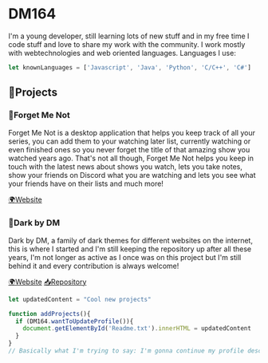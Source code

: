 # **DM164**

I'm a young developer, still learning lots of new stuff and in my free time I code stuff and love to share my work with the community.
I work mostly with webtechnologies and web oriented languages.
Languages I use:

```javascript
let knownLanguages = ['Javascript', 'Java', 'Python', 'C/C++', 'C#']
```

## 📂Projects

### 🌸Forget Me Not
Forget Me Not is a desktop application that helps you keep track of all your series, you can add them to your watching later list, currently watching or even finished ones so you never forget the title of that amazing show you watched years ago. That's not all though, Forget Me Not helps you keep in touch with the latest news about shows you watch, lets you take notes, show your friends on Discord what you are watching and lets you see what your friends have on their lists and much more!

[🌍Website](https://forget-me-not.app)

### 🌙Dark by DM
Dark by DM, a family of dark themes for different websites on the internet, this is where I started and I'm still keeping the repository up after all these years, I'm not longer as active as I once was on this project but I'm still behind it and every contribution is always welcome!

[🌍Website](https://darkbydm.now.sh)
[📥Repository](https://github.com/DM164/Dark-by-DM)

```javascript
let updatedContent = "Cool new projects"

function addProjects(){
  if (DM164.wantToUpdateProfile()){
    document.getElementById('Readme.txt').innerHTML = updatedContent
  }
}
// Basically what I'm trying to say: I'm gonna continue my profile description later on
```

<!--
**DM164/dm164** is a ✨ _special_ ✨ repository because its `README.md` (this file) appears on your GitHub profile.

Here are some ideas to get you started:

- 🔭 I’m currently working on ...
- 🌱 I’m currently learning ...
- 👯 I’m looking to collaborate on ...
- 🤔 I’m looking for help with ...
- 💬 Ask me about ...
- 📫 How to reach me: ...
- 😄 Pronouns: ...
- ⚡ Fun fact: ...
-->
